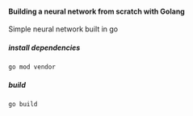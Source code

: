#### Building a neural network from scratch with Golang

Simple neural network built in go


##### install dependencies
```
go mod vendor
```

##### build 
```
go build
```


